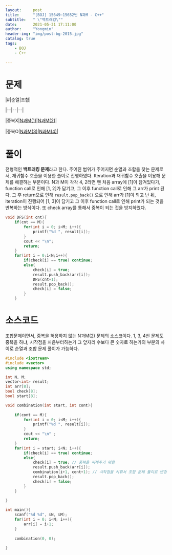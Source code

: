 ```yaml
---
layout:     post
title:      "[BOJ] 15649~15652번 N과M - C++"
subtitle:   " \"백트래킹\""
date:       2021-05-31 17:11:00
author:     "Yongmin"
header-img: "img/post-bg-2015.jpg"
catalog: true
tags:
    - BOJ
    - C++
  
---
```


# 문제
|#|순열|조합|

|--|--|--|

|중복X|[N과M(1)](https://www.acmicpc.net/problem/15649)|[N과M(2)](https://www.acmicpc.net/problem/15650)|

|중복O|[N과M(3)](https://www.acmicpc.net/problem/15651)|[N과M(4)](https://www.acmicpc.net/problem/15652)|

# 풀이
전형적인 **백트래킹 문제**라고 한다. 주어진 범위가 주어지면 순열과 조합을 찾는 문제로서, 재귀함수 호출을 이용한 풀이로 진행하였다.
Iteration과 재귀함수 호출을 이용해 문제를 해결하는 부분이다. N과 M이 각각 4, 2라면 맨 처음 array에 [1]이 담겨있다가, function call로 인해 [1, 2]가 담기고,
그 이후 function call로 인해 그 arr가 print 된다. 그 후 return으로 인해 `result.pop_back()` 으로 인해 arr가 [1]이 되고 난 뒤, iteration이 진행되어 [1, 3]이 담기고
그 이후 function call로 인해 print가 되는 것을 반복하는 방식이다. 또 check array를 통해서 중복이 되는 것을 방지하였다.

```C++
void DFS(int cnt){
    if(cnt == M){
        for(int i = 0; i<M; i++){
            printf("%d ", result[i]);
        }
        cout << "\n";
        return;
    }
    for(int i = 0;i<N;i++){
        if(check[i] == true) continue;
        else{
            check[i] = true;
            result.push_back(arr[i]);
            DFS(cnt+1);
            result.pop_back();
            check[i] = false;
        }
    }
```




# 소스코드

조합문제이면서, 중복을 허용하지 않는 N과M(2) 문제의 소스코이다. 1, 3, 4번 문제도 중복을 하냐, 시작점을 처음부터하는가 그 앞자리 수보다 큰 숫자로 하는가의 부분의 차이로 순열과 조합 문제 풀이가 가능하다.
```C++
#include <iostream>
#include <vector>
using namespace std;

int N, M;
vector<int> result;
int arr[8];
bool check[8];
bool start[8];

void combination(int start, int cont){
    
    if(cont == M){
        for(int i = 0; i<M; i++){
            printf("%d ", result[i]);
        }
        cout << "\n" ;
        return;
    }
    for(int i = start; i<N; i++){
        if(check[i] == true) continue;
        else{
            check[i] = true; // 중복을 피해주기 위함
            result.push_back(arr[i]);
            combination(i+1, cont+1); // 시작점을 키워서 조합 문제 풀이로 변경.
            result.pop_back();
            check[i] = false;
        }
    }
    
}

int main(){
    scanf("%d %d", &N, &M);
    for(int i = 0; i<N; i++){
        arr[i] = i+1;
    }
    
    combination(0, 0);
    
}
```



